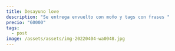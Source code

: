 ```yaml
---
title: Desayuno love
description: "Se entrega envuelto con moño y tags con frases "
precio: "60000"
tags:
  - post
image: /assets/assets/img-20220404-wa0048.jpg
---
```

